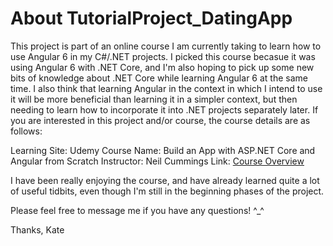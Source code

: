 # About TutorialProject_DatingApp

This project is part of an online course I am currently taking to learn how to use Angular 6 in my C#/.NET projects. I picked this course becasue it was using Angular 6 with .NET Core, and I'm also hoping to pick up some new bits of knowledge about .NET Core while learning Angular 6 at the same time. I also think that learning Angular in the context in which I intend to use it will be more beneficial than learning it in a simpler context, but then needing to learn how to incorporate it into .NET projects separately later. If you are interested in this project and/or course, the course details are as follows:

Learning Site: Udemy
Course Name: Build an App with ASP.NET Core and Angular from Scratch
Instructor: Neil Cummings
Link: [Course Overview](https://www.udemy.com/build-an-app-with-aspnet-core-and-angular-from-scratch/learn/v4/overview)

I have been really enjoying the course, and have already learned quite a lot of useful tidbits, even though I'm still in the beginning phases of the project.

Please feel free to message me if you have any questions! ^_^

Thanks,
Kate